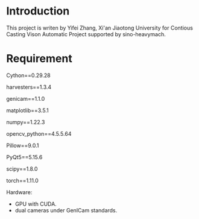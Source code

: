 # Introduction

This project is writen by Yifei Zhang, Xi'an Jiaotong University for Contious Casting Vison Automatic Project supported by sino-heavymach.

# Requirement

Cython==0.29.28

harvesters==1.3.4

genicam==1.1.0

matplotlib==3.5.1

numpy==1.22.3

opencv_python==4.5.5.64

Pillow==9.0.1

PyQt5==5.15.6

scipy==1.8.0

torch==1.11.0

Hardware:

+ GPU with CUDA.
+ dual cameras under GenICam standards.


